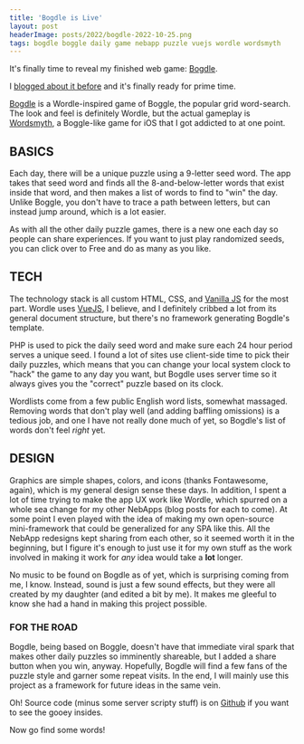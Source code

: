 ```yaml
---
title: 'Bogdle is Live'
layout: post
headerImage: posts/2022/bogdle-2022-10-25.png
tags: bogdle boggle daily game nebapp puzzle vuejs wordle wordsmyth
---
```


It's finally time to reveal my finished web game: <a href="https://bogdle.fun">Bogdle</a>.

I <a href="/blog/2022/05/bogdle-intro">blogged about it before</a> and it's finally ready for prime time.

<!--more-->

<a href="https://bogdle.fun">Bogdle</a> is a Wordle-inspired game of Boggle, the popular grid word-search. The look and feel is definitely Wordle, but the actual gameplay is [Wordsmyth](https://apps.apple.com/us/app/wordsmyth-a-daily-word-game/id1534959553), a Boggle-like game for iOS that I got addicted to at one point.

## BASICS

Each day, there will be a unique puzzle using a 9-letter seed word. The app takes that seed word and finds all the 8-and-below-letter words that exist inside that word, and then makes a list of words to find to "win" the day. Unlike Boggle, you don't have to trace a path between letters, but can instead jump around, which is a lot easier.

As with all the other daily puzzle games, there is a new one each day so people can share experiences. If you want to just play randomized seeds, you can click over to Free and do as many as you like.

## TECH

The technology stack is all custom HTML, CSS, and <a href="http://vanilla-js.com">Vanilla JS</a> for the most part. Wordle uses <a href="https://vuejs.org">VueJS</a>, I believe, and I definitely cribbed a lot from its general document structure, but there's no framework generating Bogdle's template.

PHP is used to pick the daily seed word and make sure each 24 hour period serves a unique seed. I found a lot of sites use client-side time to pick their daily puzzles, which means that you can change your local system clock to "hack" the game to any day you want, but Bogdle uses server time so it always gives you the "correct" puzzle based on its clock.

Wordlists come from a few public English word lists, somewhat massaged. Removing words that don't play well (and adding baffling omissions) is a tedious job, and one I have not really done much of yet, so Bogdle's list of words don't feel _right_ yet.

## DESIGN

Graphics are simple shapes, colors, and icons (thanks Fontawesome, again), which is my general design sense these days. In addition, I spent a lot of time trying to make the app UX work like Wordle, which spurred on a whole sea change for my other NebApps (blog posts for each to come). At some point I even played with the idea of making my own open-source mini-framework that could be generalized for any SPA like this. All the NebApp redesigns kept sharing from each other, so it seemed worth it in the beginning, but I figure it's enough to just use it for my own stuff as the work involved in making it work for _any_ idea would take a **lot** longer.

No music to be found on Bogdle as of yet, which is surprising coming from me, I know. Instead, sound is just a few sound effects, but they were all created by my daughter (and edited a bit by me). It makes me gleeful to know she had a hand in making this project possible.

### FOR THE ROAD

Bogdle, being based on Boggle, doesn't have that immediate viral spark that makes other daily puzzles so imminently shareable, but I added a share button when you win, anyway. Hopefully, Bogdle will find a few fans of the puzzle style and garner some repeat visits. In the end, I will mainly use this project as a framework for future ideas in the same vein.

Oh! Source code (minus some server scripty stuff) is on <a href="https://github.com/michaelchadwick/bogdle">Github</a> if you want to see the gooey insides.

Now go find some words!
